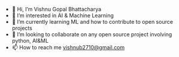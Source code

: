 - 👋 Hi, I’m Vishnu Gopal Bhattacharya
- 👀 I’m interested in AI & Machine Learning 
- 🌱 I’m currently learning ML and how to contribute to open source projects
- 💞️ I’m looking to collaborate on any open source project involving python, AI&ML
- 📫 How to reach me vishnub2710@gmail.com

<!---
Vishnu-G-B/Vishnu-G-B is a ✨ special ✨ repository because its `README.md` (this file) appears on your GitHub profile.
You can click the Preview link to take a look at your changes.
--->
